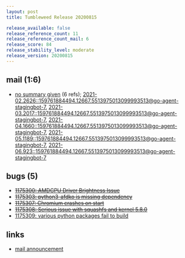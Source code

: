 ```yaml
---
layout: post
title: Tumbleweed Release 20200815

release_available: false
release_reference_count: 11
release_reference_count_mail: 6
release_score: 84
release_stability_level: moderate
release_version: 20200815
---
```


## mail (1:6)

- [no summary given](https://lists.opensuse.org/archives/list/factory@lists.opensuse.org/thread/2SDEBY7A2T7AUYNS2Q4BRLA7OP5DHFVE) (6 refs); [2021-02.2626::<159761884494.12667.5513975013099993513@go-agent-stagingbot-7>](https://lists.opensuse.org/archives/list/factory@lists.opensuse.org/thread/2SDEBY7A2T7AUYNS2Q4BRLA7OP5DHFVE), [2021-03.2017::<159761884494.12667.5513975013099993513@go-agent-stagingbot-7>](https://lists.opensuse.org/archives/list/factory@lists.opensuse.org/thread/2SDEBY7A2T7AUYNS2Q4BRLA7OP5DHFVE), [2021-04.1660::<159761884494.12667.5513975013099993513@go-agent-stagingbot-7>](https://lists.opensuse.org/archives/list/factory@lists.opensuse.org/thread/2SDEBY7A2T7AUYNS2Q4BRLA7OP5DHFVE), [2021-05.1189::<159761884494.12667.5513975013099993513@go-agent-stagingbot-7>](https://lists.opensuse.org/archives/list/factory@lists.opensuse.org/thread/2SDEBY7A2T7AUYNS2Q4BRLA7OP5DHFVE), [2021-06.923::<159761884494.12667.5513975013099993513@go-agent-stagingbot-7>](https://lists.opensuse.org/archives/list/factory@lists.opensuse.org/thread/2SDEBY7A2T7AUYNS2Q4BRLA7OP5DHFVE)

## bugs (5)

<!--more-->

- ~~[1175300: AMDGPU Driver Brightness Issue](https://bugzilla.opensuse.org/show_bug.cgi?id=1175300)~~
- ~~[1175303: python3-afdko is missing dependency](https://bugzilla.opensuse.org/show_bug.cgi?id=1175303)~~
- ~~[1175307: Chromium crashes on start](https://bugzilla.opensuse.org/show_bug.cgi?id=1175307)~~
- ~~[1175308: Serious issue with squashfs and kernel 5.8.0](https://bugzilla.opensuse.org/show_bug.cgi?id=1175308)~~
- [1175309: various python packages fail to build](https://bugzilla.opensuse.org/show_bug.cgi?id=1175309)



## links

- [mail announcement](https://lists.opensuse.org/archives/list/factory@lists.opensuse.org/thread/2SDEBY7A2T7AUYNS2Q4BRLA7OP5DHFVE)
